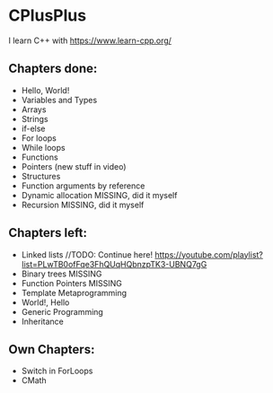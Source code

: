 # CPlusPlus

I learn C++ with https://www.learn-cpp.org/

## Chapters done:
* Hello, World!
* Variables and Types  
* Arrays
* Strings
* if-else
* For loops
* While loops
* Functions
* Pointers (new stuff in video)
* Structures
* Function arguments by reference
* Dynamic allocation MISSING, did it myself
* Recursion MISSING, did it myself

## Chapters left:
* Linked lists //TODO: Continue here! https://youtube.com/playlist?list=PLwTB0ofFqe3FhQUqHQbnzpTK3-UBNQ7gG
* Binary trees MISSING
* Function Pointers MISSING
* Template Metaprogramming
* World!, Hello
* Generic Programming
* Inheritance 

## Own Chapters:
* Switch in ForLoops
* CMath